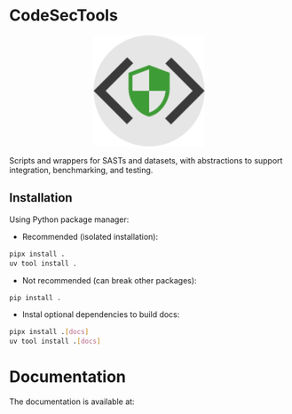 <!--include-doc-start-->
# CodeSecTools

<div align="center">
  <img src="docs/assets/logo.svg" alt="Logo" style="width: 200px; height: auto;" />
</div>

Scripts and wrappers for SASTs and datasets, with abstractions to support integration, benchmarking, and testing.

## Installation

Using Python package manager:

- Recommended (isolated installation):
  
```bash
pipx install .
uv tool install .
```

- Not recommended (can break other packages):

```bash
pip install .
```

- Instal optional dependencies to build docs:

```bash
pipx install .[docs]
uv tool install .[docs]
```
<!--include-doc-end-->

# Documentation

The documentation is available at: 

<!--include-doc-start-->
<!--include-doc-end-->
